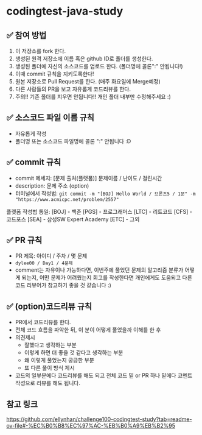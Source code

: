 # codingtest-java-study
## ✅ 참여 방법
1. 이 저장소를 fork 한다.
2. 생성된 원격 저장소에 이름 혹은 github ID로 폴더를 생성한다.
3. 생성된 폴더에 자신의 소스코드를 업로드 한다. (폴더명에 콜론":" 안됩니다!)
4. 이때 commit 규칙을 지키도록한다!
5. 원본 저장소로 Pull Request를 한다. (매주 화요일에 Merge예정)
6. 다른 사람들의 PR을 보고 자유롭게 코드리뷰를 한다.
7. 주의!! 기존 폴더를 지우면 안됩니다!! 개인 폴더 내부만 수정해주세요 :)

## ✅ 소스코드 파일 이름 규칙
-  자유롭게 작성
- 폴더명 또는 소스코드 파일명에 콜론 ":" 안됩니다 :D

## ✅ commit 규칙
- commit 메세지: [문제 출처(플랫폼)] 문제이름 / 난이도 / 걸린시간
- description: 문제 주소 (option)
- 터미널에서 작성법:
 ``` git commit -m "[BOJ] Hello World / 브론즈5 / 1분" -m "https://www.acmicpc.net/problem/2557" ```

플랫폼 작성법 통일:
[BOJ] - 백준
[PGS] - 프로그래머스
[LTC] - 리트코드
[CFS] - 코드포스
[SEA] - 삼성SW Expert Academy
[ETC] - 그외

## ✅ PR 규칙
- PR 제목: 아이디 / 주차 / 몇 문제
- ``` dylee00 / Day1 / 4문제 ```
- comment는 자유이나 가능하다면, 이번주에 풀었던 문제의 알고리즘 분류가 어떻게 되는지,
어떤 문제가 어려웠는지 회고를 작성한다면 개인에게도 도움되고 다른 코드 리뷰어가 참고하기 좋을 것 같습니다 :)

## ✅ (option)코드리뷰 규칙
- PR에서 코드리뷰를 한다.
- 전체 코드 흐름을 파악한 뒤, 이 분이 어떻게 풀었을까 이해를 한 후
- 의견제시
  - 잘했다고 생각하는 부분
  - 이렇게 하면 더 좋을 것 같다고 생각하는 부분
  - 왜 이렇게 풀었는지 궁금한 부분
  - 또 다른 풀이 방식 제시
- 코드의 일부분에다 코드리뷰를 해도 되고 전체 코드 밑 or PR 하나 밑에다 코멘트 작성으로 리뷰를 해도 됩니다.

## 참고 링크
https://github.com/ellynhan/challenge100-codingtest-study?tab=readme-ov-file#-%EC%B0%B8%EC%97%AC-%EB%B0%A9%EB%B2%95


